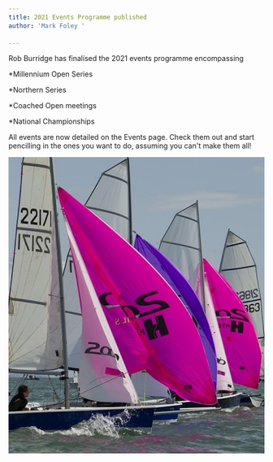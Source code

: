 ```yaml
---
title: 2021 Events Programme published
author: 'Mark Foley '

---
```

Rob Burridge has finalised the 2021 events programme encompassing

\*Millennium Open Series

\*Northern Series

\*Coached Open meetings

\*National Championships

All events are now detailed on the Events page. Check them out and start pencilling in the ones you want to do, assuming you can't make them all!

![](/uploads/2020/11/30/_dsc8247-edit-copy.jpg)